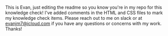 This is Evan, just editing the readme so you know you're in my repo for this knowledge check! I've added comments in the HTML and CSS files to mark my knowledge check items. Please reach out to me on slack or at evanjm7@icloud.com if you have any questions or concerns with my work. Thanks!
